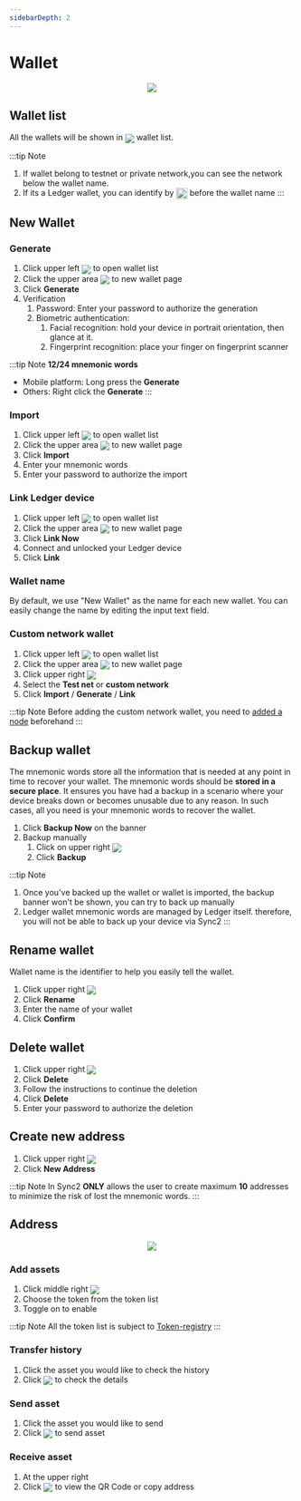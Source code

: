 ```yaml
---
sidebarDepth: 2
---
```


# Wallet
<p align="center">
<img src="~@public/images/sync2/wallet.png" >
</p>

## Wallet list
All the wallets will be shown in <img src="~@public/images/sync2/menu.svg" align=center /> wallet list. 

:::tip Note
1. If wallet belong to testnet or private network,you can see the network below the wallet name.
2. If its a Ledger wallet, you can identify by <img src="~@public/images/sync2/ledger_logo.svg" width="20px" height="20px" align=center /> before the wallet name
:::
## New Wallet
### Generate
1. Click upper left <img src="~@public/images/sync2/menu.svg" align=center /> to open wallet list
2. Click the upper area <img src="~@public/images/sync2/add_circle_outline.svg" align=center />  to new wallet page
3. Click **Generate**
4. Verification 
   1. Password: Enter your password to authorize the generation
   2. Biometric authentication: 
      1. Facial recognition: hold your device in portrait orientation, then glance at it.
      2. Fingerprint recognition: place your finger on fingerprint scanner

:::tip Note
**12/24 mnemonic words**
- Mobile platform: Long press the **Generate** 
- Others: Right click the **Generate**
:::

### Import
1. Click upper left <img src="~@public/images/sync2/menu.svg" align=center /> to open wallet list
2. Click the upper area <img src="~@public/images/sync2/add_circle_outline.svg" align=center /> to new wallet page
3. Click **Import**
4. Enter your mnemonic words
5. Enter your password to authorize the import

### Link Ledger device <badge text="Browser/Desktop"/>
1. Click upper left <img src="~@public/images/sync2/menu.svg" align=center /> to open wallet list
2. Click the upper area <img src="~@public/images/sync2/add_circle_outline.svg" align=center />  to new wallet page
3. Click **Link Now**
4. Connect and unlocked your Ledger device
5. Click **Link**

### Wallet name
By default, we use "New Wallet" as the name for each new wallet. You can easily change the name by editing the input text field.

### Custom network wallet <badge text="Advance"/>
1. Click upper left <img src="~@public/images/sync2/menu.svg" align=center /> to open wallet list
2. Click the upper area <img src="~@public/images/sync2/add_circle_outline.svg" align=center />  to new wallet page
3. Click upper right <img src="~@public/images/sync2/more_horiz.svg" align=center />
4. Select the **Test net** or **custom network**
5. Click **Import** / **Generate** / **Link**

:::tip Note
Before adding the custom network wallet, you need to [added a node](/sync2/user-guide/settings.md#add-node) beforehand
:::

## Backup wallet
The mnemonic words store all the information that is needed at any point in time to recover your wallet. The mnemonic words should be **stored in a secure place**. It ensures you have had a backup in a scenario where your device breaks down or becomes unusable due to any reason. In such cases, all you need is your mnemonic words to recover the wallet.

1. Click **Backup Now** on the banner
2. Backup manually 
   1. Click on upper right <img src="~@public/images/sync2/more_horiz.svg" align=center /> 
   2. Click **Backup**

:::tip Note
1. Once you've backed up the wallet or wallet is imported, the backup banner won't be shown, you can try to back up manually
2. Ledger wallet mnemonic words are managed by Ledger itself. therefore, you will not be able to back up your device via Sync2
:::

## Rename wallet
Wallet name is the identifier to help you easily tell the wallet.
1. Click upper right  <img src="~@public/images/sync2/more_horiz.svg" align=center /> 
2. Click **Rename**
3. Enter the name of your wallet
4. Click **Confirm**

## Delete wallet
1. Click upper right  <img src="~@public/images/sync2/more_horiz.svg" align=center /> 
2. Click **Delete**
3. Follow the instructions to continue the deletion
4. Click **Delete**
5. Enter your password to authorize the deletion

## Create new address
1. Click upper right  <img src="~@public/images/sync2/more_horiz.svg" align=center /> 
2. Click **New Address**

:::tip Note
 In Sync2 **ONLY** allows the user to create maximum **10** addresses to minimize the risk of lost the mnemonic words.
:::

## Address
<p align="center">
<img src="~@public/images/sync2/address.png" >
</p>

### Add assets
1. Click middle right <img src="~@public/images/sync2/control_point_duplicate.svg" align=center />
2. Choose the token from the token list
3. Toggle on to enable 

:::tip Note
All the token list is subject to [Token-registry](https://github.com/vechain/token-registry)
:::

### Transfer history
1. Click the asset you would like to check the history
2. Click <img src="~@public/images/sync2/preview.svg" align=center /> to check the details

### Send asset
1. Click the asset you would like to send
2. Click <img src="~@public/images/sync2/send.svg" align=center /> to send asset

### Receive asset 
1. At the upper right 
2. Click <img src="~@public/images/sync2/qr_code_2.svg" align=center /> to view the QR Code or copy address